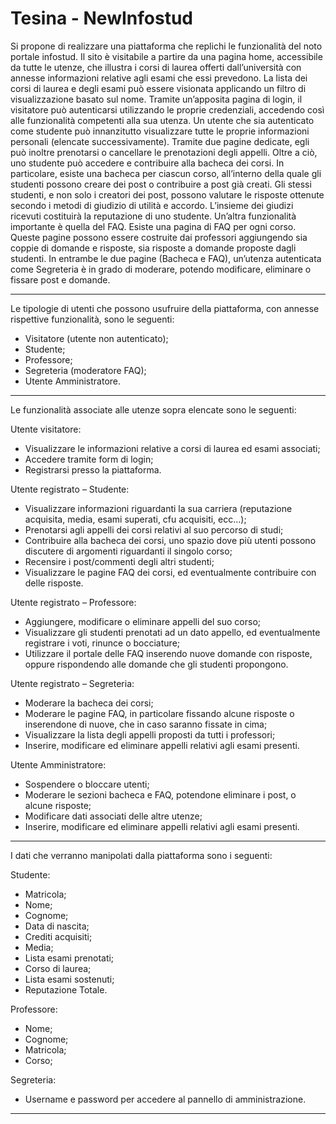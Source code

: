 # Tesina - NewInfostud

Si propone di realizzare una piattaforma che replichi le funzionalità del noto portale infostud. Il sito è visitabile a partire da una pagina home, accessibile da tutte le utenze, che illustra i corsi di laurea offerti dall’università con annesse informazioni relative agli esami che essi prevedono.  La lista dei corsi di laurea e degli esami può essere visionata applicando un filtro di visualizzazione basato sul nome.
Tramite un’apposita pagina di login, il visitatore può autenticarsi utilizzando le proprie credenziali, accedendo così alle funzionalità competenti alla sua utenza.
Un utente che sia autenticato come studente può innanzitutto visualizzare tutte le proprie informazioni personali (elencate successivamente). Tramite due pagine dedicate, egli può inoltre prenotarsi o cancellare le prenotazioni degli appelli. Oltre a ciò, uno studente può accedere e contribuire alla bacheca dei corsi. In particolare, esiste una bacheca per ciascun corso, all’interno della quale gli studenti possono creare dei post o contribuire a post già creati. Gli stessi studenti, e non solo i creatori dei post, possono valutare le risposte ottenute secondo i metodi di giudizio di utilità e accordo. L’insieme dei giudizi ricevuti costituirà la reputazione di uno studente.
Un’altra funzionalità importante è quella del FAQ. Esiste una pagina di FAQ per ogni corso. Queste pagine possono essere costruite dai professori aggiungendo sia coppie di domande e risposte, sia risposte a domande proposte dagli studenti.
In entrambe le due pagine (Bacheca e FAQ), un’utenza autenticata come Segreteria è in grado di moderare, potendo modificare, eliminare o fissare post e domande.

---

Le tipologie di utenti che possono usufruire della piattaforma, con annesse rispettive funzionalità, sono le seguenti:
-	Visitatore (utente non autenticato);
-	Studente;
-	Professore;
-	Segreteria (moderatore FAQ);
-	Utente Amministratore.

---

Le funzionalità associate alle utenze sopra elencate sono le seguenti:

Utente visitatore:
-	Visualizzare le informazioni relative a corsi di laurea ed esami associati;
-	Accedere tramite form di login;
-	Registrarsi presso la piattaforma.

Utente registrato – Studente:
-	Visualizzare informazioni riguardanti la sua carriera (reputazione acquisita, media, esami superati, cfu acquisiti, ecc…);
-	Prenotarsi agli appelli dei corsi relativi al suo percorso di studi;
-	Contribuire alla bacheca dei corsi, uno spazio dove più utenti possono discutere di argomenti riguardanti il singolo corso;
-	Recensire i post/commenti degli altri studenti;
-	Visualizzare le pagine FAQ dei corsi, ed eventualmente contribuire con delle risposte.

Utente registrato – Professore:
-	Aggiungere, modificare o eliminare appelli del suo corso;
-	Visualizzare gli studenti prenotati ad un dato appello, ed eventualmente registrare i voti, rinunce o bocciature;
-	Utilizzare il portale delle FAQ inserendo nuove domande con risposte, oppure rispondendo alle domande che gli studenti propongono.

Utente registrato – Segreteria:
-	Moderare la bacheca dei corsi;
-	Moderare le pagine FAQ, in particolare fissando alcune risposte o inserendone di nuove, che in caso saranno fissate in cima;
-	Visualizzare la lista degli appelli proposti da tutti i professori;
-	Inserire, modificare ed eliminare appelli relativi agli esami presenti.

Utente Amministratore:
-	Sospendere o bloccare utenti;
-	Moderare le sezioni bacheca e FAQ, potendone eliminare i post, o alcune risposte;
-	Modificare dati associati delle altre utenze;
-	Inserire, modificare ed eliminare appelli relativi agli esami presenti.

---

I dati che verranno manipolati dalla piattaforma sono i seguenti:

Studente:
-	Matricola;
-	Nome;
-	Cognome;
-	Data di nascita;
-	Crediti acquisiti;
-	Media;
-	Lista esami prenotati; 
-	Corso di laurea;
-	Lista esami sostenuti;
-	Reputazione Totale.

Professore:
-	Nome;
-	Cognome;
-	Matricola;
-	Corso;

Segreteria:
-	Username e password per accedere al pannello di amministrazione.

---

